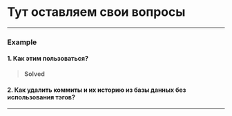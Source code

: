 # Тут оставляем свои вопросы
---
### Example
#### 1. Как этим пользоваться?
> **Solved**
#### 2. Как удалить коммиты и их историю из базы данных без использования тэгов?
---

